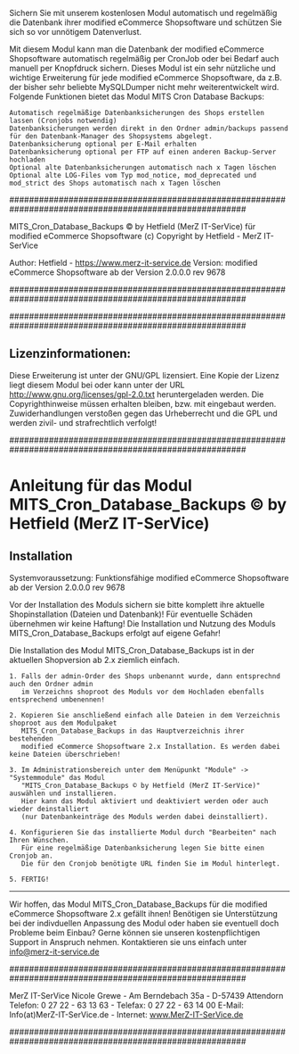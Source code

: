 
Sichern Sie mit unserem kostenlosen Modul automatisch und regelmäßig die Datenbank ihrer modified eCommerce Shopsoftware und schützen Sie sich so vor unnötigem Datenverlust.

Mit diesem Modul kann man die Datenbank der modified eCommerce Shopsoftware automatisch regelmäßig per CronJob oder bei Bedarf auch manuell per Knopfdruck sichern. Dieses Modul ist ein sehr nützliche und wichtige Erweiterung für jede modified eCommerce Shopsoftware, da z.B. der bisher sehr beliebte MySQLDumper nicht mehr weiterentwickelt wird.
Folgende Funktionen bietet das Modul MITS Cron Database Backups:

    Automatisch regelmäßige Datenbanksicherungen des Shops erstellen lassen (Cronjobs notwendig)
    Datenbanksicherungen werden direkt in den Ordner admin/backups passend für den Datenbank-Manager des Shopsystems abgelegt.
    Datenbanksicherung optional per E-Mail erhalten
    Datenbanksicherung optional per FTP auf einen anderen Backup-Server hochladen
    Optional alte Datenbanksicherungen automatisch nach x Tagen löschen
    Optional alte LOG-Files vom Typ mod_notice, mod_deprecated und mod_strict des Shops automatisch nach x Tagen löschen
    
    
########################################################################################################

MITS_Cron_Database_Backups © by Hetfield (MerZ IT-SerVice) für modified eCommerce Shopsoftware
(c) Copyright by Hetfield - MerZ IT-SerVice

Author: 	Hetfield - https://www.merz-it-service.de
Version: 	modified eCommerce Shopsoftware ab der Version 2.0.0.0 rev 9678

########################################################################################################


########################################################################################################

Lizenzinformationen:
--------------------------------------------------------------------------------------------------------
Diese Erweiterung ist unter der GNU/GPL lizensiert. Eine Kopie der Lizenz liegt diesem Modul bei 
oder kann unter der URL http://www.gnu.org/licenses/gpl-2.0.txt heruntergeladen werden. Die 
Copyrighthinweise müssen erhalten bleiben, bzw. mit eingebaut werden. Zuwiderhandlungen verstoßen 
gegen das Urheberrecht und die GPL und werden zivil- und strafrechtlich verfolgt!

########################################################################################################

Anleitung für das Modul MITS_Cron_Database_Backups © by Hetfield (MerZ IT-SerVice)
========================================================================================================

Installation
--------------------------------------------------------------------------------------------------------
Systemvoraussetzung: Funktionsfähige modified eCommerce Shopsoftware ab der Version 2.0.0.0 rev 9678

Vor der Installation des Moduls sichern sie bitte komplett ihre aktuelle Shopinstallation (Dateien und Datenbank)!
Für eventuelle Schäden übernehmen wir keine Haftung!
Die Installation und Nutzung des Moduls MITS_Cron_Database_Backups erfolgt auf eigene Gefahr!

Die Installation des Modul MITS_Cron_Database_Backups ist in der aktuellen Shopversion ab 2.x ziemlich einfach.

    1. Falls der admin-Order des Shops unbenannt wurde, dann entsprechnd auch den Ordner admin 
       im Verzeichns shoproot des Moduls vor dem Hochladen ebenfalls entsprechend umbenennen!

    2. Kopieren Sie anschließend einfach alle Dateien in dem Verzeichnis shoproot aus dem Modulpaket 
       MITS_Cron_Database_Backups in das Hauptverzeichnis ihrer bestehenden 
       modified eCommerce Shopsoftware 2.x Installation. Es werden dabei keine Dateien überschrieben!

    3. Im Administrationsbereich unter dem Menüpunkt "Module" -> "Systemmodule" das Modul 
       "MITS_Cron_Database_Backups © by Hetfield (MerZ IT-SerVice)" auswählen und installieren. 
       Hier kann das Modul aktiviert und deaktiviert werden oder auch wieder deinstalliert 
       (nur Datenbankeinträge des Moduls werden dabei deinstalliert).

    4. Konfigurieren Sie das installierte Modul durch "Bearbeiten" nach Ihren Wünschen.
       Für eine regelmäßige Datenbanksicherung legen Sie bitte einen Cronjob an.
       Die für den Cronjob benötigte URL finden Sie im Modul hinterlegt.

    5. FERTIG!

--------------------------------------------------------------------------------------------------------
Wir hoffen, das Modul MITS_Cron_Database_Backups für die modified eCommerce Shopsoftware 2.x gefällt ihnen! 
Benötigen sie Unterstützung bei der indivduellen Anpassung des Modul oder haben sie eventuell doch Probleme beim Einbau? 
Gerne können sie unseren kostenpflichtigen Support in Anspruch nehmen. 
Kontaktieren sie uns einfach unter info@merz-it-service.de


########################################################################################################

MerZ IT-SerVice
Nicole Grewe - Am Berndebach 35a - D-57439 Attendorn
Telefon: 0 27 22 - 63 13 63 - Telefax: 0 27 22 - 63 14 00
E-Mail: Info(at)MerZ-IT-SerVice.de - Internet: www.MerZ-IT-SerVice.de

########################################################################################################
